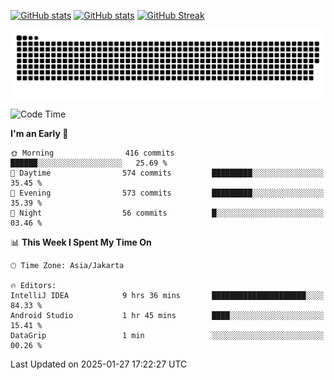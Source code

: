 [![GitHub stats](https://github-readme-stats.vercel.app/api?username=aurelioklv&card_width=500&show_icons=true&rank_icon=github&theme=solarized-dark#gh-dark-mode-only)](https://github.com/anuraghazra/github-readme-stats#gh-dark-mode-only)
[![GitHub stats](https://github-readme-stats.vercel.app/api?username=aurelioklv&card_width=500&show_icons=true&rank_icon=github&theme=buefy#gh-light-mode-only)](https://github.com/anuraghazra/github-readme-stats#gh-light-mode-only)
[![GitHub Streak](https://streak-stats.demolab.com/?user=aurelioklv&card_width=336&theme=solarized-dark)](https://git.io/streak-stats)

<picture>
  <source media="(prefers-color-scheme: dark)" srcset="https://raw.githubusercontent.com/aurelioklv/aurelioklv/snake-output/github-contribution-grid-snake-dark.svg">
  <source media="(prefers-color-scheme: light)" srcset="https://raw.githubusercontent.com/aurelioklv/aurelioklv/snake-output/github-contribution-grid-snake.svg">
  <img alt="github contribution grid snake animation" src="https://raw.githubusercontent.com/aurelioklv/aurelioklv/snake-output/github-contribution-grid-snake.svg">
</picture>

<!--START_SECTION:waka-->
![Code Time](http://img.shields.io/badge/Code%20Time-971%20hrs%204%20mins-blue)

**I'm an Early 🐤** 

```text
🌞 Morning                416 commits         ██████░░░░░░░░░░░░░░░░░░░   25.69 % 
🌆 Daytime                574 commits         █████████░░░░░░░░░░░░░░░░   35.45 % 
🌃 Evening                573 commits         █████████░░░░░░░░░░░░░░░░   35.39 % 
🌙 Night                  56 commits          █░░░░░░░░░░░░░░░░░░░░░░░░   03.46 % 
```


📊 **This Week I Spent My Time On** 

```text
🕑︎ Time Zone: Asia/Jakarta

🔥 Editors: 
IntelliJ IDEA            9 hrs 36 mins       █████████████████████░░░░   84.33 % 
Android Studio           1 hr 45 mins        ████░░░░░░░░░░░░░░░░░░░░░   15.41 % 
DataGrip                 1 min               ░░░░░░░░░░░░░░░░░░░░░░░░░   00.26 % 
```


 Last Updated on 2025-01-27 17:22:27 UTC
<!--END_SECTION:waka-->

